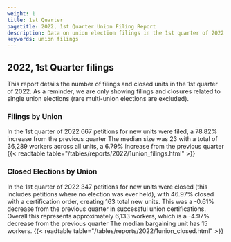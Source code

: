 ```yaml
---
weight: 1
title: 1st Quarter
pagetitle: 2022, 1st Quarter Union Filing Report
description: Data on union election filings in the 1st quarter of 2022
keywords: union filings
---
```


## 2022, 1st Quarter filings

This report details the number of filings and closed units in the 1st quarter of 2022. As a reminder, we are only showing filings and closures related to single union elections (rare multi-union elections are excluded).

### Filings by Union
In the 1st quarter of 2022 667 petitions for new units were filed, a 78.82% increase from the previous quarter The median size was 23 with a total of 36,289 workers across all units, a 6.79% increase from the previous quarter
{{< readtable table="/tables/reports/2022/1union_filings.html" >}}

### Closed Elections by Union
In the 1st quarter of 2022 347 petitions for new units were closed (this includes petitions where no election was ever held), with 46.97% closed with a certification order, creating 163 total new units. This was a -0.61% decrease from the previous quarter in successful union certifications. Overall this represents approximately 6,133 workers, which is a -4.97% decrease from the previous quarter The median bargaining unit has 15 workers.
{{< readtable table="/tables/reports/2022/1union_closed.html" >}}
